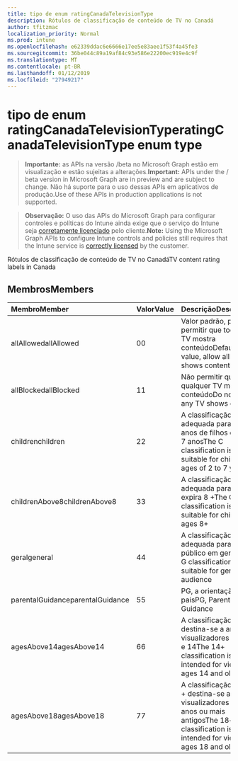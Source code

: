 ```yaml
---
title: tipo de enum ratingCanadaTelevisionType
description: Rótulos de classificação de conteúdo de TV no Canadá
author: tfitzmac
localization_priority: Normal
ms.prod: intune
ms.openlocfilehash: e62339ddac6e6666e17ee5e83aee1f53f4a45fe3
ms.sourcegitcommit: 36be044c89a19af84c93e586e22200ec919e4c9f
ms.translationtype: MT
ms.contentlocale: pt-BR
ms.lasthandoff: 01/12/2019
ms.locfileid: "27949217"
---
```

# <a name="ratingcanadatelevisiontype-enum-type"></a><span data-ttu-id="da58f-103">tipo de enum ratingCanadaTelevisionType</span><span class="sxs-lookup"><span data-stu-id="da58f-103">ratingCanadaTelevisionType enum type</span></span>

> <span data-ttu-id="da58f-104">**Importante:** as APIs na versão /beta no Microsoft Graph estão em visualização e estão sujeitas a alterações.</span><span class="sxs-lookup"><span data-stu-id="da58f-104">**Important:** APIs under the / beta version in Microsoft Graph are in preview and are subject to change.</span></span> <span data-ttu-id="da58f-105">Não há suporte para o uso dessas APIs em aplicativos de produção.</span><span class="sxs-lookup"><span data-stu-id="da58f-105">Use of these APIs in production applications is not supported.</span></span>

> <span data-ttu-id="da58f-106">**Observação:** O uso das APIs do Microsoft Graph para configurar controles e políticas do Intune ainda exige que o serviço do Intune seja [corretamente licenciado](https://go.microsoft.com/fwlink/?linkid=839381) pelo cliente.</span><span class="sxs-lookup"><span data-stu-id="da58f-106">**Note:** Using the Microsoft Graph APIs to configure Intune controls and policies still requires that the Intune service is [correctly licensed](https://go.microsoft.com/fwlink/?linkid=839381) by the customer.</span></span>

<span data-ttu-id="da58f-107">Rótulos de classificação de conteúdo de TV no Canadá</span><span class="sxs-lookup"><span data-stu-id="da58f-107">TV content rating labels in Canada</span></span>
## <a name="members"></a><span data-ttu-id="da58f-108">Membros</span><span class="sxs-lookup"><span data-stu-id="da58f-108">Members</span></span>
|<span data-ttu-id="da58f-109">Membro</span><span class="sxs-lookup"><span data-stu-id="da58f-109">Member</span></span>|<span data-ttu-id="da58f-110">Valor</span><span class="sxs-lookup"><span data-stu-id="da58f-110">Value</span></span>|<span data-ttu-id="da58f-111">Descrição</span><span class="sxs-lookup"><span data-stu-id="da58f-111">Description</span></span>|
|:---|:---|:---|
|<span data-ttu-id="da58f-112">allAllowed</span><span class="sxs-lookup"><span data-stu-id="da58f-112">allAllowed</span></span>|<span data-ttu-id="da58f-113">0</span><span class="sxs-lookup"><span data-stu-id="da58f-113">0</span></span>|<span data-ttu-id="da58f-114">Valor padrão, para permitir que todos os TV mostra conteúdo</span><span class="sxs-lookup"><span data-stu-id="da58f-114">Default value, allow all TV shows content</span></span>|
|<span data-ttu-id="da58f-115">allBlocked</span><span class="sxs-lookup"><span data-stu-id="da58f-115">allBlocked</span></span>|<span data-ttu-id="da58f-116">1</span><span class="sxs-lookup"><span data-stu-id="da58f-116">1</span></span>|<span data-ttu-id="da58f-117">Não permitir que qualquer TV mostra conteúdo</span><span class="sxs-lookup"><span data-stu-id="da58f-117">Do not allow any TV shows content</span></span>|
|<span data-ttu-id="da58f-118">children</span><span class="sxs-lookup"><span data-stu-id="da58f-118">children</span></span>|<span data-ttu-id="da58f-119">2</span><span class="sxs-lookup"><span data-stu-id="da58f-119">2</span></span>|<span data-ttu-id="da58f-120">A classificação de C é adequada para os anos de filhos de 2 a 7 anos</span><span class="sxs-lookup"><span data-stu-id="da58f-120">The C classification is suitable for children ages of 2 to 7 years</span></span>|
|<span data-ttu-id="da58f-121">childrenAbove8</span><span class="sxs-lookup"><span data-stu-id="da58f-121">childrenAbove8</span></span>|<span data-ttu-id="da58f-122">3</span><span class="sxs-lookup"><span data-stu-id="da58f-122">3</span></span>|<span data-ttu-id="da58f-123">A classificação C8 é adequada para filhos expira 8 +</span><span class="sxs-lookup"><span data-stu-id="da58f-123">The C8 classification is suitable for children ages 8+</span></span>|
|<span data-ttu-id="da58f-124">geral</span><span class="sxs-lookup"><span data-stu-id="da58f-124">general</span></span>|<span data-ttu-id="da58f-125">4</span><span class="sxs-lookup"><span data-stu-id="da58f-125">4</span></span>|<span data-ttu-id="da58f-126">A classificação G é adequada para o público em geral</span><span class="sxs-lookup"><span data-stu-id="da58f-126">The G classification is suitable for general audience</span></span>|
|<span data-ttu-id="da58f-127">parentalGuidance</span><span class="sxs-lookup"><span data-stu-id="da58f-127">parentalGuidance</span></span>|<span data-ttu-id="da58f-128">5</span><span class="sxs-lookup"><span data-stu-id="da58f-128">5</span></span>|<span data-ttu-id="da58f-129">PG, a orientação dos pais</span><span class="sxs-lookup"><span data-stu-id="da58f-129">PG, Parental Guidance</span></span>|
|<span data-ttu-id="da58f-130">agesAbove14</span><span class="sxs-lookup"><span data-stu-id="da58f-130">agesAbove14</span></span>|<span data-ttu-id="da58f-131">6</span><span class="sxs-lookup"><span data-stu-id="da58f-131">6</span></span>|<span data-ttu-id="da58f-132">A classificação 14 + destina-se a anos visualizadores antigos e 14</span><span class="sxs-lookup"><span data-stu-id="da58f-132">The 14+ classification is intended for viewers ages 14 and older</span></span>|
|<span data-ttu-id="da58f-133">agesAbove18</span><span class="sxs-lookup"><span data-stu-id="da58f-133">agesAbove18</span></span>|<span data-ttu-id="da58f-134">7</span><span class="sxs-lookup"><span data-stu-id="da58f-134">7</span></span>|<span data-ttu-id="da58f-135">A classificação de 18 + destina-se a visualizadores 18 anos ou mais antigos</span><span class="sxs-lookup"><span data-stu-id="da58f-135">The 18+ classification is intended for viewers ages 18 and older</span></span>|





